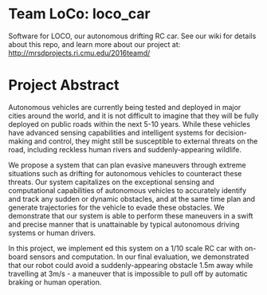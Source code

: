 # Team LoCo: loco_car
Software for LOCO, our autonomous drifting RC car. See our wiki for details about this repo, and learn more about our project at: http://mrsdprojects.ri.cmu.edu/2016teamd/

# Project Abstract
Autonomous vehicles are currently being tested and deployed in major cities around the world, and it is not difficult to imagine that they will be fully deployed on public roads within the next 5-10 years. While these vehicles have advanced sensing capabilities and intelligent systems for decision-making and control, they might still be susceptible to external threats on the road, including reckless human rivers and suddenly-appearing wildlife.

We propose a system that can plan evasive maneuvers through extreme situations such as drifting for autonomous vehicles to counteract these threats. Our system capitalizes on the exceptional sensing and computational capabilities of autonomous vehicles to accurately identify and track any sudden or dynamic
obstacles, and at the same time plan and generate trajectories for the vehicle to evade these obstacles. We demonstrate that our system is able to perform these maneuvers in a swift and precise manner that is unattainable by typical autonomous driving systems or human drivers.

In this project, we implement ed this system on a 1/10 scale RC car with on-board sensors and computation. In our final evaluation, we demonstrated that our robot could avoid a suddenly-appearing obstacle 1.5m away while travelling at 3m/s - a maneuver that is impossible to pull off by automatic braking or human operation.
